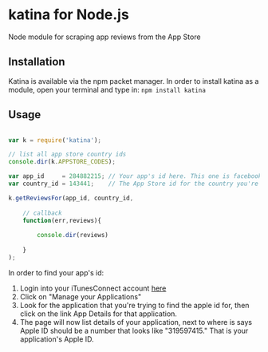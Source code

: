 # katina for Node.js

Node module for scraping app reviews from the App Store

## Installation
Katina is available via the npm packet manager. 
In order to install katina as a module, open your terminal and type in:
`npm install katina`

## Usage
```javascript

var k = require('katina');

// list all app store country ids
console.dir(k.APPSTORE_CODES);

var app_id     = 284882215; // Your app's id here. This one is facebook's.
var country_id = 143441;    // The App Store id for the country you're interested in.  

k.getReviewsFor(app_id, country_id, 
	
	// callback
	function(err,reviews){
	
		console.dir(reviews)
	
	}
);

```

In order to find your app's id:

   1. Login into your iTunesConnect account [here](http://itunesconnect.apple.com/)
   2. Click on "Manage your Applications"
   3. Look for the application that you're trying to find the apple id for, then click on the link App Details for that application.
   4. The page will now list details of your application, next to where is says Apple ID should be a number that looks like "319597415." That is your application's Apple ID.